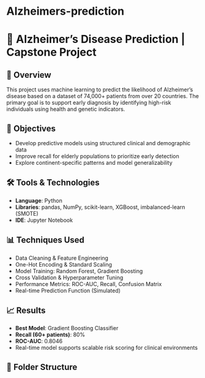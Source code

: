 # Alzheimers-prediction
# 🧠 Alzheimer’s Disease Prediction | Capstone Project

## 📌 Overview
This project uses machine learning to predict the likelihood of Alzheimer’s disease based on a dataset of 74,000+ patients from over 20 countries. The primary goal is to support early diagnosis by identifying high-risk individuals using health and genetic indicators.

## 🎯 Objectives
- Develop predictive models using structured clinical and demographic data
- Improve recall for elderly populations to prioritize early detection
- Explore continent-specific patterns and model generalizability

## 🛠️ Tools & Technologies
- **Language**: Python  
- **Libraries**: pandas, NumPy, scikit-learn, XGBoost, imbalanced-learn (SMOTE)  
- **IDE**: Jupyter Notebook

## 📊 Techniques Used
- Data Cleaning & Feature Engineering  
- One-Hot Encoding & Standard Scaling  
- Model Training: Random Forest, Gradient Boosting  
- Cross Validation & Hyperparameter Tuning  
- Performance Metrics: ROC-AUC, Recall, Confusion Matrix  
- Real-time Prediction Function (Simulated)

## 📈 Results
- **Best Model**: Gradient Boosting Classifier  
- **Recall (60+ patients)**: 80%  
- **ROC-AUC**: 0.8046  
- Real-time model supports scalable risk scoring for clinical environments

## 📁 Folder Structure
